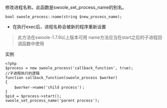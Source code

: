 修改进程名称。此函数是swoole_set_process_name的别名。
    
~~~
bool swoole_process::name(string $new_process_name);
~~~
* 在执行exec后，进程名称会被新的程序重新设置

> 此方法在swoole-1.7.9以上版本可用
> name方法应当在start之后的子进程回调函数中使用

实例
    
~~~
<?php
$process = new swoole_process('callback_function', true);
//子进程执行的逻辑
function callback_function(swoole_process $worker)
{
    $worker->name('child process')；
}
$pid = $process->start();
swoole_set_process_name('parent process');
~~~
